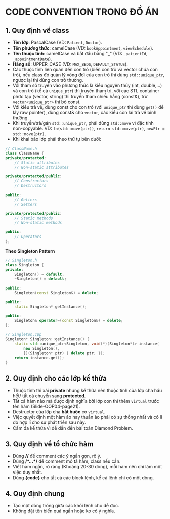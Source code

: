 # CODE CONVENTION TRONG ĐỒ ÁN
## 1. Quy định về class
- **Tên lớp**: PascalCase (VD: `Patient`, `Doctor`).
- **Tên phương thức**: camelCase (VD: `bookAppointment`, `viewSchedule`).
- **Tên thuộc tính**: camelCase và bắt đầu bằng "_" (VD: `_patientId`, `_appointmentDate`).
- **Hằng số**: UPPER_CASE (VD: `MAX_BEDS`, `DEFAULT_STATUS`).
- Các thuộc tính liên quan đến con trỏ (biến con trỏ và vector chứa con trỏ), nếu class đó quản lý vòng đời của con trỏ thì dùng `std::unique_ptr`, ngược lại thì dùng con trỏ thường.
- Với tham số truyền vào phương thức là kiểu nguyên thủy (int, double,...) và con trỏ (kể cả `unique_ptr`) thì truyền tham trị, với các STL container phức tạp (vector, string) thì truyền tham chiếu hằng (const&), trừ `vector<unique_ptr>` thì bỏ const.
- Với kiểu trả về, dùng const cho con trỏ (với `unique_ptr` thì dùng `get()` để lấy raw pointer), dùng const& cho `vector`, các kiểu còn lại trả về bình thường.
- Khi truyền/trả/gán `std::unique_ptr`, phải dùng `std::move` vì đặc tính non-copyable. VD: `fn(std::move(ptr))`, `return std::move(ptr)`, `newPtr = std::move(ptr)`.
- Khi khai báo lớp phải theo thứ tự bên dưới:
```cpp
// ClassName.h
class ClassName {
private/protected:
    // Static attributes
    // Non-static attributes

private/protected/public:
    // Constructors
    // Destructors

public:
    // Getters
    // Setters

private/protected/public:
    // Static methods
    // Non-static methods

public:
    // Operators
};
```

**Theo Singleton Pattern**
```cpp
// Singleton.h
class Singleton {
private:
    Singleton() = default;
    ~Singleton() = default;

public:
    Singleton(const Singleton&) = delete;

public:
    static Singleton* getInstance();

public:
    Singleton& operator=(const Singleton&) = delete;
};

// Singleton.cpp
Singleton* Singleton::getInstance() {
    static std::unique_ptr<Singleton, void(*)(Singleton*)> instance(
        new Singleton(),
        [](Singleton* ptr) { delete ptr; });
    return instance.get();
}
```

## 2. Quy định cho các lớp kế thừa
- Thuộc tính thì xài **private** nhưng kế thừa nên thuộc tính của lớp cha hầu hết/ tất cả chuyển sang **protected**.
- Tất cả hàm nào mà được định nghĩa bởi lớp con thì thêm `virtual` trước tên hàm (Slide-OOP04-page21).
- Destructor của lớp cha **bắt buộc** có `virtual`.
- Việc quyết định một hàm ảo hay thuần ảo phải có sự thống nhất và có lí do hợp lí cho sự phát triển sau này.
- Cấm đa kế thừa vì dễ dẫn đến bài toán Diamond Problem.

## 3. Quy định về tổ chức hàm
- Dùng **//** để comment các ý ngắn gọn, rõ ý.
- Dùng **/\*...\*/** để comment mô tả hàm, class nếu cần.
- Viết hàm ngắn, rõ ràng (Khoảng 20-30 dòng), mỗi hàm nên chỉ làm một việc duy nhất.
- Dùng **{code}** cho tất cả các block lệnh, kể cả lệnh chỉ có một dòng.

## 4. Quy định chung
- Tạo một dòng trống giữa các khối lệnh cho dễ đọc.
- Không đặt tên biến quá ngắn hoặc ko có ý nghĩa.